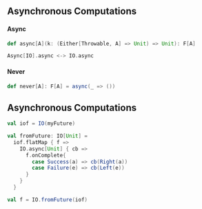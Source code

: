 ## Asynchronous Computations

#### Async

```scala
def async[A](k: (Either[Throwable, A] => Unit) => Unit): F[A]
```

```scala
Async[IO].async <-> IO.async
```

#### Never

```scala
def never[A]: F[A] = async(_ => ())
```


## Asynchronous Computations

```scala
val iof = IO(myFuture)

val fromFuture: IO[Unit] =
  iof.flatMap { f =>
    IO.async[Unit] { cb =>
      f.onComplete{
        case Success(a) => cb(Right(a))
        case Failure(e) => cb(Left(e))
      }
    }
  }
```

```scala
val f = IO.fromFuture(iof)
```
